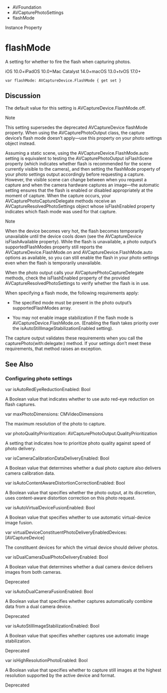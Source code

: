 

- AVFoundation
- AVCapturePhotoSettings
-  flashMode 

Instance Property

# flashMode

A setting for whether to fire the flash when capturing photos.

iOS 10.0+iPadOS 10.0+Mac Catalyst 14.0+macOS 13.0+tvOS 17.0+

``` source
var flashMode: AVCaptureDevice.FlashMode { get set }
```

## Discussion

The default value for this setting is AVCaptureDevice.FlashMode.off.

Note

This setting supersedes the deprecated AVCaptureDevice flashMode property. When using the AVCapturePhotoOutput class, the capture device’s flash mode doesn’t apply—use this property on your photo settings object instead.

Assuming a static scene, using the AVCaptureDevice.FlashMode.auto setting is equivalent to testing the AVCapturePhotoOutput isFlashScene property (which indicates whether flash is recommended for the scene currently visible to the camera), and then setting the flashMode property of your photo settings output accordingly before requesting a capture. However, the visible scene can change between when you request a capture and when the camera hardware captures an image—the automatic setting ensures that the flash is enabled or disabled appropriately at the moment of capture. When the capture occurs, your AVCapturePhotoCaptureDelegate methods receive an AVCaptureResolvedPhotoSettings object whose isFlashEnabled property indicates which flash mode was used for that capture.

Note

When the device becomes very hot, the flash becomes temporarily unavailable until the device cools down (see the AVCaptureDevice isFlashAvailable property). While the flash is unavailable, a photo output’s supportedFlashModes property still reports the AVCaptureDevice.FlashMode.on and AVCaptureDevice.FlashMode.auto options as available, so you can still enable the flash in your photo settings even when the flash is temporarily unavailable.

When the photo output calls your AVCapturePhotoCaptureDelegate methods, check the isFlashEnabled property of the provided AVCaptureResolvedPhotoSettings to verify whether the flash is in use.

When specifying a flash mode, the following requirements apply:

- The specified mode must be present in the photo output’s supportedFlashModes array.

- You may not enable image stabilization if the flash mode is AVCaptureDevice.FlashMode.on. (Enabling the flash takes priority over the isAutoStillImageStabilizationEnabled setting).

The capture output validates these requirements when you call the capturePhoto(with:delegate:) method. If your settings don’t meet these requirements, that method raises an exception.

## See Also

### Configuring photo settings

var isAutoRedEyeReductionEnabled: Bool

A Boolean value that indicates whether to use auto red-eye reduction on flash captures.

var maxPhotoDimensions: CMVideoDimensions

The maximum resolution of the photo to capture.

var photoQualityPrioritization: AVCapturePhotoOutput.QualityPrioritization

A setting that indicates how to prioritize photo quality against speed of photo delivery.

var isCameraCalibrationDataDeliveryEnabled: Bool

A Boolean value that determines whether a dual photo capture also delivers camera calibration data.

var isAutoContentAwareDistortionCorrectionEnabled: Bool

A Boolean value that specifies whether the photo output, at its discretion, uses content-aware distortion correction on this photo request.

var isAutoVirtualDeviceFusionEnabled: Bool

A Boolean value that specifies whether to use automatic virtual-device image fusion.

var virtualDeviceConstituentPhotoDeliveryEnabledDevices: [AVCaptureDevice]

The constituent devices for which the virtual device should deliver photos.

var isDualCameraDualPhotoDeliveryEnabled: Bool

A Boolean value that determines whether a dual camera device delivers images from both cameras.

Deprecated

var isAutoDualCameraFusionEnabled: Bool

A Boolean value that specifies whether captures automatically combine data from a dual camera device.

Deprecated

var isAutoStillImageStabilizationEnabled: Bool

A Boolean value that specifies whether captures use automatic image stabilization.

Deprecated

var isHighResolutionPhotoEnabled: Bool

A Boolean value that specifies whether to capture still images at the highest resolution supported by the active device and format.

Deprecated

